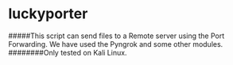 # luckyporter
#####This script can send files to a Remote server using the Port Forwarding. We have used the Pyngrok and some other modules. 
########Only tested on Kali Linux.
